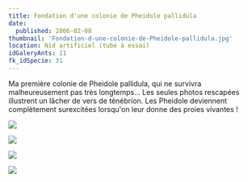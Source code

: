 ```yaml
---
title: Fondation d'une colonie de Pheidole pallidula
date:
  published: 2006-02-08
thumbnail: 'Fondation-d-une-colonie-de-Pheidole-pallidula.jpg'
location: Nid artificiel (tube à essai)
idGaleryAnts: 11
fk_idSpecie: 31
---
```


Ma première colonie de Pheidole pallidula, qui ne survivra malheureusement pas très longtemps... Les seules photos rescapées illustrent un lâcher de vers de ténébrion. Les Pheidole deviennent complètement surexcitées lorsqu'on leur donne des proies vivantes !

![](/img/articles/fondation-colonie-pheidole-pallidula/pheidole-pallidula-000.jpg)

![](/img/articles/fondation-colonie-pheidole-pallidula/pheidole-pallidula-001.jpg)

![](/img/articles/fondation-colonie-pheidole-pallidula/pheidole-pallidula-002.jpg)

![](/img/articles/fondation-colonie-pheidole-pallidula/pheidole-pallidula-003.jpg)
